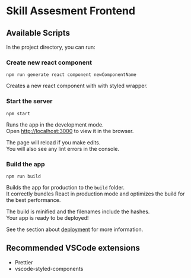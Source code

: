 # Skill Assesment Frontend

## Available Scripts

In the project directory, you can run:

### Create new react component

`npm run generate react component newComponentName`

Creates a new react component with with styled wrapper.

### Start the server

`npm start`

Runs the app in the development mode.\
Open [http://localhost:3000](http://localhost:3000) to view it in the browser.

The page will reload if you make edits.\
You will also see any lint errors in the console.

### Build the app

`npm run build`

Builds the app for production to the `build` folder.\
It correctly bundles React in production mode and optimizes the build for the best performance.

The build is minified and the filenames include the hashes.\
Your app is ready to be deployed!

See the section about [deployment](https://facebook.github.io/create-react-app/docs/deployment) for more information.

## Recommended VSCode extensions

- Prettier
- vscode-styled-components
